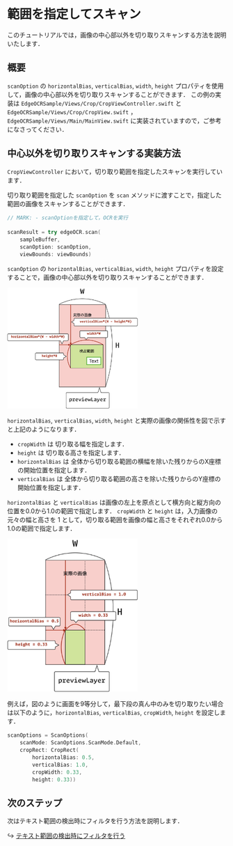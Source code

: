 # 範囲を指定してスキャン

このチュートリアルでは，画像の中心部以外を切り取りスキャンする方法を説明いたします．


## 概要
`scanOption` の `horizontalBias`, `verticalBias`, `width`, `height` プロパティを使用して，画像の中心部以外を切り取りスキャンすることができます．
この例の実装は
`EdgeOCRSample/Views/Crop/CropViewController.swift` と
`EdgeOCRSample/Views/Crop/CropView.swift` ，
`EdgeOCRSample/Views/Main/MainView.swift`
に実装されていますので，ご参考になさってください．


## 中心以外を切り取りスキャンする実装方法
`CropViewController` において，切り取り範囲を指定したスキャンを実行しています．

切り取り範囲を指定した `scanOption` を `scan` メソッドに渡すことで，指定した範囲の画像をスキャンすることができます．

```swift
// MARK: - scanOptionを指定して，OCRを実行

scanResult = try edgeOCR.scan(
    sampleBuffer,
    scanOption: scanOption,
    viewBounds: viewBounds)
```

`scanOption` の `horizontalBias`, `verticalBias`, `width`, `height` プロパティを設定することで，画像の中心部以外を切り取りスキャンすることができます．

<img src="./imgs/08-crop/crop-area.jpeg" width="300">

`horizontalBias`, `verticalBias`, `width`, `height` と実際の画像の関係性を図で示すと上記のようになります．
- `cropWidth` は 切り取る幅を指定します．
- `height` は 切り取る高さを指定します．
- `horizontalBias` は 全体から切り取る範囲の横幅を除いた残りからのX座標の開始位置を指定します．
- `verticalBias` は 全体から切り取る範囲の高さを除いた残りからのY座標の開始位置を指定します．

`horizontalBias` と `verticalBias` は画像の左上を原点として横方向と縦方向の位置を0.0から1.0の範囲で指定します．
`cropWidth` と `height` は，入力画像の元々の幅と高さを 1 として，切り取る範囲を画像の幅と高さをそれぞれ0.0から1.0の範囲で指定します．

<img src="./imgs/08-crop/crop-area-ex.jpeg" width="300">


例えば，図のように画面を9等分して，最下段の真ん中のみを切り取りたい場合は以下のように，`horizontalBias`, `verticalBias`, `cropWidth`, `height` を設定します．
```swift
scanOptions = ScanOptions(
    scanMode: ScanOptions.ScanMode.Default,
    cropRect: CropRect(
        horizontalBias: 0.5,
        verticalBias: 1.0,
        cropWidth: 0.33,
        height: 0.33))
```


## 次のステップ
次はテキスト範囲の検出時にフィルタを行う方法を説明します．

↪️ [テキスト範囲の検出時にフィルタを行う](09-detection-filter.md)
